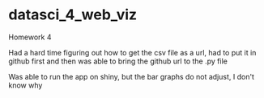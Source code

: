 # datasci_4_web_viz
Homework 4

Had a hard time figuring out how to get the csv file as a url, had to put it in github first and then was able to bring the github url to the .py file

Was able to run the app on shiny, but the bar graphs do not adjust, I don't know why
